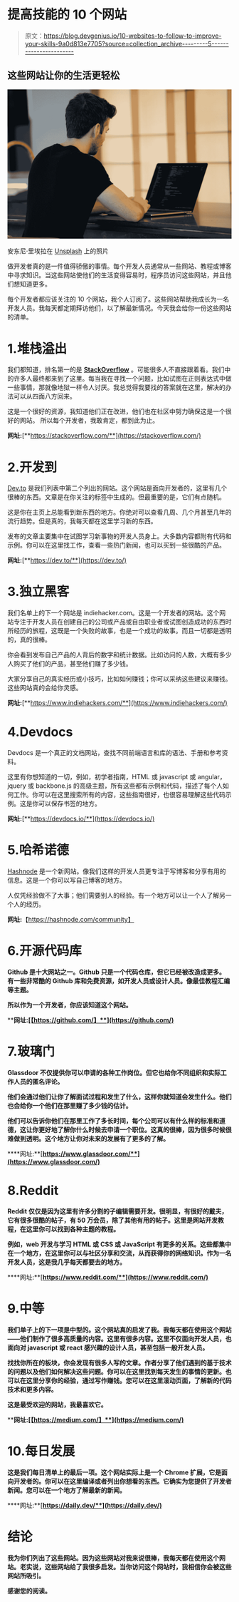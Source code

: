 # 提高技能的 10 个网站

> 原文：<https://blog.devgenius.io/10-websites-to-follow-to-improve-your-skills-9a0d813e7705?source=collection_archive---------5----------------------->

## 这些网站让你的生活更轻松

![](img/dfc5483ac0e34fdceb4d070bb9daf72a.png)

安东尼·里埃拉在 [Unsplash](https://unsplash.com?utm_source=medium&utm_medium=referral) 上的照片

做开发者真的是一件值得骄傲的事情。每个开发人员通常从一些网站、教程或博客中寻求知识。当这些网站使他们的生活变得容易时，程序员访问这些网站，并且他们想知道更多。

每个开发者都应该关注的 10 个网站，我个人订阅了。这些网站帮助我成长为一名开发人员。我每天都定期拜访他们，以了解最新情况。今天我会给你一份这些网站的清单。

# 1.堆栈溢出

我们都知道，排名第一的是 [**StackOverflow**](https://stackoverflow.com/) 。可能很多人不直接跟着看。我们中的许多人最终都来到了这里。每当我在寻找一个问题，比如试图在正则表达式中做一些事情，那就像地狱一样令人讨厌。我总觉得我要找的答案就在这里，解决的办法可以从四面八方回来。

这是一个很好的资源，我知道他们正在改进，他们也在社区中努力确保这是一个很好的网站。
所以每个开发者，我敢肯定，都到此为止。

**网址:**[**https://stackoverflow.com/**](https://stackoverflow.com/)

# 2.开发到

[Dev.to](https://dev.to/) 是我们列表中第二个列出的网站。这个网站是面向开发者的，这里有几个很棒的东西。文章是在你关注的标签中生成的。但最重要的是，它们有点随机。

这是你在主页上总能看到新东西的地方。你绝对可以查看几周、几个月甚至几年的流行趋势。但是真的，我每天都在这里学习新的东西。

发布的文章主要集中在试图学习新事物的开发人员身上。大多数内容都附有代码和示例。你可以在这里找工作，查看一些热门新闻，也可以买到一些很酷的产品。

**网址:**[**https://dev.to/**](https://dev.to/)

# 3.独立黑客

我们名单上的下一个网站是 indiehacker.com。这是一个开发者的网站。这个网站专注于开发人员在创建自己的公司或产品或自由职业者或试图创造成功的东西时所经历的旅程，这既是一个失败的故事，也是一个成功的故事。而且一切都是透明的，真的很棒。

你会看到发布自己产品的人背后的数字和统计数据。比如访问的人数，大概有多少人购买了他们的产品，甚至他们赚了多少钱。

大家分享自己的真实经历或小技巧，比如如何赚钱；你可以采纳这些建议来赚钱。
这些网站真的会给你灵感。

**网址:**[**https://www.indiehackers.com/**](https://www.indiehackers.com/)

# 4.Devdocs

Devdocs 是一个真正的文档网站，查找不同前端语言和库的语法、手册和参考资料。

这里有你想知道的一切，例如，初学者指南，HTML 或 javascript 或 angular，jquery 或 backbone.js 的高级主题，所有这些都有示例和代码，描述了每个人如何工作。你可以在这里搜索所有的内容，这些指南很好，也很容易理解这些代码示例。这是你可以保存书签的地方。

**网址:**[**https://devdocs.io/**](https://devdocs.io/)

# 5.哈希诺德

[Hashnode](https://hashnode.com/community) 是一个新网站。像我们这样的开发人员更专注于写博客和分享有用的信息。这是一个你可以写自己博客的地方。

人仅凭经验做不了大事；他们需要别人的经验。有一个地方可以让一个人了解另一个人的经历。

**网址:**【https://hashnode.com/community】

# **6.开源代码库**

**Github 是十大网站之一。Github 只是一个代码仓库，但它已经被改造成更多。有一些非常酷的 Github 库和免费资源，如开发人员或设计人员。像最佳教程汇编等主题。**

**所以作为一个开发者，你应该知道这个网站。**

****网址:**[**【https://github.com/】**](https://github.com/)**

# **7.玻璃门**

**Glassdoor 不仅提供你可以申请的各种工作岗位。但它也给你不同组织和实际工作人员的匿名评论。**

**他们会通过他们让你了解面试过程和发生了什么，这样你就知道会发生什么。他们也会给你一个他们在那里赚了多少钱的估计。**

**他们可以告诉你他们在那里工作了多长时间，每个公司可以有什么样的标准和道德，这让你更好地了解你什么时候去申请一个职位。这真的很棒，因为很多时候很难做到透明。这个地方让你对未来的发展有了更多的了解。**

****网址:**[**https://www.glassdoor.com/**](https://www.glassdoor.com/)**

# **8.Reddit**

**Reddit 仅仅是因为这里有许多分割的子编辑需要开发。很明显，有很好的戴夫，它有很多很酷的帖子，有 50 万会员，除了其他有用的帖子。这里是网站开发教程，在这里你可以找到各种主题的教程。**

**例如，web 开发与学习 HTML 或 CSS 或 JavaScript 有更多的关系。这些都集中在一个地方，在这里你可以与社区分享和交流，从而获得你的网络知识。作为一名开发人员，这是我几乎每天都要去的地方。**

****网址:**[**https://www.reddit.com/**](https://www.reddit.com/)**

# **9.中等**

**我们单子上的下一项是中型的。这个网站真的启发了我。我每天都在使用这个网站——他们制作了很多高质量的内容。这里有很多内容。这里不仅面向开发人员，也面向对 javascript 或 react 感兴趣的设计人员，甚至包括一般开发人员。**

**找找你所在的板块，你会发现有很多人写的文章。作者分享了他们遇到的基于技术的问题以及他们如何解决这些问题。你可以在这里找到每天发生的事情的更新。也可以在这里分享你的经验，通过写作赚钱。您可以在这里滚动页面，了解新的代码技术和更多内容。**

**这是最受欢迎的网站，我最喜欢它。**

****网址:**[**【https://medium.com/】**](https://medium.com/)**

# **10.每日发展**

**这是我们每日清单上的最后一项。这个网站实际上是一个 Chrome 扩展，它是面向开发者的。你可以在这里编译或者列出你想看的东西。它确实为您提供了开发者新闻。您可以在一个地方了解最新的新闻。**

****网址:**[**https://daily.dev/**](https://daily.dev/)**

# **结论**

**我为你们列出了这些网站。因为这些网站对我来说很棒，我每天都在使用这个网站。老实说，这些网站给了我很多启发。当你访问这个网站时，我相信你会被这些网站所吸引。**

**感谢您的阅读。**